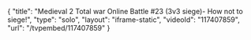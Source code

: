 {
    "title": "Medieval 2 Total war Online Battle #23 (3v3 siege)- How not to siege!",
    "type": "solo",
    "layout": "iframe-static",
    "videoId": "117407859",
    "url": "\/tvpembed\/117407859"
}